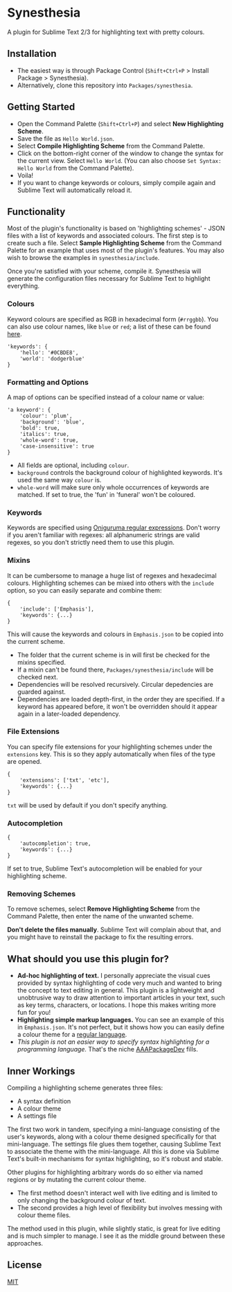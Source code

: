 Synesthesia
===========

A plugin for Sublime Text 2/3 for highlighting text with pretty colours.

Installation
------------

- The easiest way is through Package Control (`Shift+Ctrl+P` > Install Package > Synesthesia).
- Alternatively, clone this repository into `Packages/synesthesia`.

Getting Started
---------------

- Open the Command Palette (`Shift+Ctrl+P`) and select **New Highlighting Scheme**.
- Save the file as `Hello World.json`.
- Select **Compile Highlighting Scheme** from the Command Palette.
- Click on the bottom-right corner of the window to change the syntax for the current view. Select `Hello World`. (You can also choose `Set Syntax: Hello World` from the Command Palette).
- Voila!
- If you want to change keywords or colours, simply compile again and Sublime Text will automatically reload it.

Functionality
-------------

Most of the plugin's functionality is based on 'highlighting schemes' - JSON files with a list of keywords and associated colours. The first step is to create such a file. Select **Sample Highlighting Scheme** from the Command Palette for an example that uses most of the plugin's features. You may also wish to browse the examples in `synesthesia/include`.

Once you're satisfied with your scheme, compile it. Synesthesia will generate the configuration files necessary for Sublime Text to highlight everything.

### Colours

Keyword colours are specified as RGB in hexadecimal form (`#rrggbb`). You can also use colour names, like `blue` or `red`; a list of these can be found [here](http://en.wikipedia.org/wiki/Web_colours#X11_color_names).

	'keywords': {
		'hello': '#0CBDE8',
		'world': 'dodgerblue'
	}

### Formatting and Options

A map of options can be specified instead of a colour name or value:

	'a keyword': {
		'colour': 'plum',
		'background': 'blue',
		'bold': true,
		'italics': true,
		'whole-word': true,
		'case-insensitive': true
	}

- All fields are optional, including `colour`.
- `background` controls the background colour of highlighted keywords. It's used the same way `colour` is.
- `whole-word` will make sure only whole occurrences of keywords are matched. If set to true, the 'fun' in 'funeral' won't be coloured.

### Keywords

Keywords are specified using [Oniguruma regular expressions](http://manual.macromates.com/en/regular_expressions). Don't worry if you aren't familiar with regexes: all alphanumeric strings are valid regexes, so you don't strictly need them to use this plugin.

### Mixins

It can be cumbersome to manage a huge list of regexes and hexadecimal colours. Highlighting schemes can be mixed into others with the `include` option, so you can easily separate and combine them:

	{
		'include': ['Emphasis'],
		'keywords': {...}
	}

This will cause the keywords and colours in `Emphasis.json` to be copied into the current scheme.

- The folder that the current scheme is in will first be checked for the mixins specified.
- If a mixin can't be found there, `Packages/synesthesia/include` will be checked next.
- Dependencies will be resolved recursively. Circular depedencies are guarded against.
- Dependencies are loaded depth-first, in the order they are specified. If a keyword has appeared before, it won't be overridden should it appear again in a later-loaded dependency.

### File Extensions

You can specify file extensions for your highlighting schemes under the `extensions` key. This is so they apply automatically when files of the type are opened.

	{
		'extensions': ['txt', 'etc'],
		'keywords': {...}
	}

`txt` will be used by default if you don't specify anything.

### Autocompletion

	{
		'autocompletion': true,
		'keywords': {...}
	}

If set to true, Sublime Text's autocompletion will be enabled for your highlighting scheme.

### Removing Schemes

To remove schemes, select **Remove Highlighting Scheme** from the Command Palette, then enter the name of the unwanted scheme.

**Don't delete the files manually**. Sublime Text will complain about that, and you might have to reinstall the package to fix the resulting errors.

What should you use this plugin for?
------------------------------------

- **Ad-hoc highlighting of text.** I personally appreciate the visual cues provided by syntax highlighting of code very much and wanted to bring the concept to text editing in general. This plugin is a lightweight and unobtrusive way to draw attention to important articles in your text, such as key terms, characters, or locations. I hope this makes writing more fun for you!
- **Highlighting simple markup languages.** You can see an example of this in `Emphasis.json`. It's not perfect, but it shows how you can easily define a colour theme for a [regular language](http://en.wikipedia.org/wiki/Chomsky_hierarchy).
- *This plugin is not an easier way to specify syntax highlighting for a programming language.* That's the niche [AAAPackageDev](https://github.com/SublimeText/AAAPackageDev) fills.

Inner Workings
--------------

Compiling a highlighting scheme generates three files:

- A syntax definition
- A colour theme
- A settings file

The first two work in tandem, specifying a mini-language consisting of the user's keywords, along with a colour theme designed specifically for that mini-language. The settings file glues them together, causing Sublime Text to associate the theme with the mini-language. All this is done via Sublime Text's built-in mechanisms for syntax highlighting, so it's robust and stable.

Other plugins for highlighting arbitrary words do so either via named regions or by mutating the current colour theme.

- The first method doesn't interact well with live editing and is limited to only changing the background colour of text.
- The second provides a high level of flexibility but involves messing with colour theme files.

The method used in this plugin, while slightly static, is great for live editing and is much simpler to manage. I see it as the middle ground between these approaches.

License
--------

[MIT](http://opensource.org/licenses/MIT)

